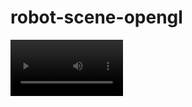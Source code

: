 # robot-scene-opengl


<video src='https://user-images.githubusercontent.com/62393460/184337670-1c45287a-c0e9-4f05-8861-e321d0c4ef5c.mp4
' width=180/>
